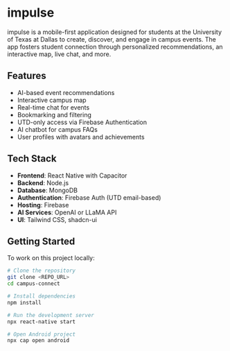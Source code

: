 # impulse

impulse is a mobile-first application designed for students at the University of Texas at Dallas to create, discover, and engage in campus events. The app fosters student connection through personalized recommendations, an interactive map, live chat, and more.

## Features

- AI-based event recommendations
- Interactive campus map
- Real-time chat for events
- Bookmarking and filtering
- UTD-only access via Firebase Authentication
- AI chatbot for campus FAQs
- User profiles with avatars and achievements

## Tech Stack

- **Frontend**: React Native with Capacitor
- **Backend**: Node.js
- **Database**: MongoDB
- **Authentication**: Firebase Auth (UTD email-based)
- **Hosting**: Firebase
- **AI Services**: OpenAI or LLaMA API
- **UI**: Tailwind CSS, shadcn-ui

## Getting Started

To work on this project locally:

```sh
# Clone the repository
git clone <REPO_URL>
cd campus-connect

# Install dependencies
npm install

# Run the development server
npx react-native start

# Open Android project
npx cap open android